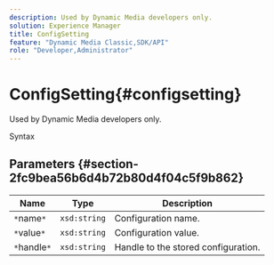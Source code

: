 ```yaml
---
description: Used by Dynamic Media developers only.
solution: Experience Manager
title: ConfigSetting
feature: "Dynamic Media Classic,SDK/API"
role: "Developer,Administrator"
---
```


# ConfigSetting{#configsetting}

Used by Dynamic Media developers only.

 Syntax 

## Parameters {#section-2fc9bea56b6d4b72b80d4f04c5f9b862}

|  Name  | Type  | Description  |
|---|---|---|
|  `*`name`*`  | `xsd:string`  | Configuration name.  |
|  `*`value`*`  | `xsd:string`  | Configuration value.  |
|  `*`handle`*`  | `xsd:string`  | Handle to the stored configuration.  |

